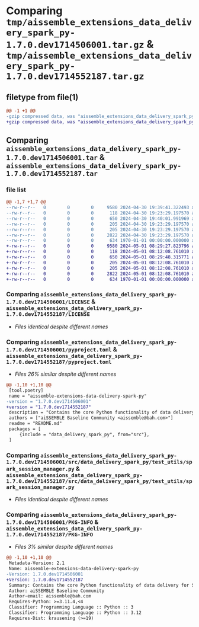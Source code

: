 # Comparing `tmp/aissemble_extensions_data_delivery_spark_py-1.7.0.dev1714506001.tar.gz` & `tmp/aissemble_extensions_data_delivery_spark_py-1.7.0.dev1714552187.tar.gz`

## filetype from file(1)

```diff
@@ -1 +1 @@
-gzip compressed data, was "aissemble_extensions_data_delivery_spark_py-1.7.0.dev1714506001.tar", max compression
+gzip compressed data, was "aissemble_extensions_data_delivery_spark_py-1.7.0.dev1714552187.tar", max compression
```

## Comparing `aissemble_extensions_data_delivery_spark_py-1.7.0.dev1714506001.tar` & `aissemble_extensions_data_delivery_spark_py-1.7.0.dev1714552187.tar`

### file list

```diff
@@ -1,7 +1,7 @@
--rw-r--r--   0        0        0     9580 2024-04-30 19:39:41.322493 aissemble_extensions_data_delivery_spark_py-1.7.0.dev1714506001/LICENSE
--rw-r--r--   0        0        0      118 2024-04-30 19:23:29.197570 aissemble_extensions_data_delivery_spark_py-1.7.0.dev1714506001/README.md
--rw-r--r--   0        0        0      650 2024-04-30 19:40:01.991969 aissemble_extensions_data_delivery_spark_py-1.7.0.dev1714506001/pyproject.toml
--rw-r--r--   0        0        0      205 2024-04-30 19:23:29.197570 aissemble_extensions_data_delivery_spark_py-1.7.0.dev1714506001/src/data_delivery_spark_py/__init__.py
--rw-r--r--   0        0        0      205 2024-04-30 19:23:29.197570 aissemble_extensions_data_delivery_spark_py-1.7.0.dev1714506001/src/data_delivery_spark_py/test_utils/__init__.py
--rw-r--r--   0        0        0     2822 2024-04-30 19:23:29.197570 aissemble_extensions_data_delivery_spark_py-1.7.0.dev1714506001/src/data_delivery_spark_py/test_utils/spark_session_manager.py
--rw-r--r--   0        0        0      634 1970-01-01 00:00:00.000000 aissemble_extensions_data_delivery_spark_py-1.7.0.dev1714506001/PKG-INFO
+-rw-r--r--   0        0        0     9580 2024-05-01 08:29:27.823796 aissemble_extensions_data_delivery_spark_py-1.7.0.dev1714552187/LICENSE
+-rw-r--r--   0        0        0      118 2024-05-01 08:12:08.761010 aissemble_extensions_data_delivery_spark_py-1.7.0.dev1714552187/README.md
+-rw-r--r--   0        0        0      650 2024-05-01 08:29:48.315771 aissemble_extensions_data_delivery_spark_py-1.7.0.dev1714552187/pyproject.toml
+-rw-r--r--   0        0        0      205 2024-05-01 08:12:08.761010 aissemble_extensions_data_delivery_spark_py-1.7.0.dev1714552187/src/data_delivery_spark_py/__init__.py
+-rw-r--r--   0        0        0      205 2024-05-01 08:12:08.761010 aissemble_extensions_data_delivery_spark_py-1.7.0.dev1714552187/src/data_delivery_spark_py/test_utils/__init__.py
+-rw-r--r--   0        0        0     2822 2024-05-01 08:12:08.761010 aissemble_extensions_data_delivery_spark_py-1.7.0.dev1714552187/src/data_delivery_spark_py/test_utils/spark_session_manager.py
+-rw-r--r--   0        0        0      634 1970-01-01 00:00:00.000000 aissemble_extensions_data_delivery_spark_py-1.7.0.dev1714552187/PKG-INFO
```

### Comparing `aissemble_extensions_data_delivery_spark_py-1.7.0.dev1714506001/LICENSE` & `aissemble_extensions_data_delivery_spark_py-1.7.0.dev1714552187/LICENSE`

 * *Files identical despite different names*

### Comparing `aissemble_extensions_data_delivery_spark_py-1.7.0.dev1714506001/pyproject.toml` & `aissemble_extensions_data_delivery_spark_py-1.7.0.dev1714552187/pyproject.toml`

 * *Files 26% similar despite different names*

```diff
@@ -1,10 +1,10 @@
 [tool.poetry]
 name = "aissemble-extensions-data-delivery-spark-py"
-version = "1.7.0.dev1714506001"
+version = "1.7.0.dev1714552187"
 description = "Contains the core Python functionality of data delivery for Spark"
 authors = ["aiSSEMBLE Baseline Community <aissemble@bah.com>"]
 readme = "README.md"
 packages = [
     {include = "data_delivery_spark_py", from="src"},
 ]
```

### Comparing `aissemble_extensions_data_delivery_spark_py-1.7.0.dev1714506001/src/data_delivery_spark_py/test_utils/spark_session_manager.py` & `aissemble_extensions_data_delivery_spark_py-1.7.0.dev1714552187/src/data_delivery_spark_py/test_utils/spark_session_manager.py`

 * *Files identical despite different names*

### Comparing `aissemble_extensions_data_delivery_spark_py-1.7.0.dev1714506001/PKG-INFO` & `aissemble_extensions_data_delivery_spark_py-1.7.0.dev1714552187/PKG-INFO`

 * *Files 3% similar despite different names*

```diff
@@ -1,10 +1,10 @@
 Metadata-Version: 2.1
 Name: aissemble-extensions-data-delivery-spark-py
-Version: 1.7.0.dev1714506001
+Version: 1.7.0.dev1714552187
 Summary: Contains the core Python functionality of data delivery for Spark
 Author: aiSSEMBLE Baseline Community
 Author-email: aissemble@bah.com
 Requires-Python: >=3.11.4,<4
 Classifier: Programming Language :: Python :: 3
 Classifier: Programming Language :: Python :: 3.12
 Requires-Dist: krausening (>=19)
```

